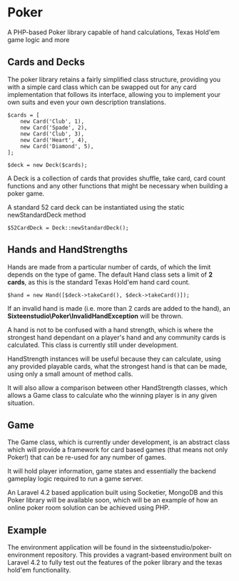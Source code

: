 Poker
=====

A PHP-based Poker library capable of hand calculations, Texas Hold'em game logic and more

Cards and Decks
--------------------

The poker library retains a fairly simplified class structure, providing you with a simple card class which can be swapped out for any card implementation that follows its interface, allowing you to implement your own suits and even your own description translations.

    $cards = [
        new Card('Club', 1),
        new Card('Spade', 2),
        new Card('Club', 3),
        new Card('Heart', 4),
        new Card('Diamond', 5),
    ];

    $deck = new Deck($cards);

A Deck is a collection of cards that provides shuffle, take card, card count functions and any other functions that might be necessary when building a poker game.

A standard 52 card deck can be instantiated using the static newStandardDeck method

    $52CardDeck = Deck::newStandardDeck();

Hands and HandStrengths
--------------------------------

Hands are made from a particular number of cards, of which the limit depends on the type of game. The default Hand class sets a limit of **2 cards**, as this is the standard Texas Hold'em hand card count.

    $hand = new Hand([$deck->takeCard(), $deck->takeCard()]);

If an invalid hand is made (i.e. more than 2 cards are added to the hand), an **Sixteenstudio\Poker\InvalidHandException** will be thrown.

A hand is not to be confused with a hand strength, which is where the strongest hand dependant on a player's hand and any community cards is calculated. This class is currently still under development.

HandStrength instances will be useful because they can calculate, using any provided playable cards, what the strongest hand is that can be made, using only a small amount of method calls.

It will also allow a comparison between other HandStrength classes, which allows a Game class to calculate who the winning player is in any given situation.

Game
-------

The Game class, which is currently under development, is an abstract class which will provide a framework for card based games (that means not only Poker!) that can be re-used for any number of games.

It will hold player information, game states and essentially the backend gameplay logic required to run a game server.

An Laravel 4.2 based application built using Socketier, MongoDB and this Poker library will be available soon, which will be an example of how an online poker room solution can be achieved using PHP.

Example
-------

The environment application will be found in the sixteenstudio/poker-environment repository. This provides a vagrant-based environment built on Laravel 4.2 to fully test out the features of the poker library and the texas hold'em functionality.